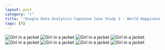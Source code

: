 ```yaml
---
layout: post
category: "r"
title:  "Google Data Analytics Capstone Case Study 2 - World Happiness Report"
tags: [R]
---
```

<img src="https://github.com/MoonBrillante/moonbrillante.github.io/raw/master/my_picture/worldhappiness001.jpg" alt="Girl in a jacket" width="" height="">
<img src="https://github.com/MoonBrillante/moonbrillante.github.io/raw/master/my_picture/worldhappiness002.jpg" alt="Girl in a jacket" width="" height="">
<img src="https://github.com/MoonBrillante/moonbrillante.github.io/raw/master/my_picture/worldhappiness003.jpg" alt="Girl in a jacket" width="" height="">
<img src="https://github.com/MoonBrillante/moonbrillante.github.io/raw/master/my_picture/worldhappiness004.jpg" alt="Girl in a jacket" width="" height="">
<img src="https://github.com/MoonBrillante/moonbrillante.github.io/raw/master/my_picture/worldhappiness005.jpg" alt="Girl in a jacket" width="" height="">
<img src="https://github.com/MoonBrillante/moonbrillante.github.io/raw/master/my_picture/worldhappiness006.jpg" alt="Girl in a jacket" width="" height="">
<img src="https://github.com/MoonBrillante/moonbrillante.github.io/raw/master/my_picture/worldhappiness007.jpg" alt="Girl in a jacket" width="" height="">
<img src="https://github.com/MoonBrillante/moonbrillante.github.io/raw/master/my_picture/worldhappiness008.jpg" alt="Girl in a jacket" width="" height="">







